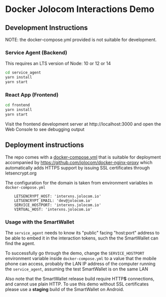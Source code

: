 # Docker Jolocom Interactions Demo

## Development Instructions

NOTE: the docker-compose.yml provided is not suitable for development.

### Service Agent (Backend)
This requires an LTS version of Node: 10 or 12 or 14

```sh
cd service_agent
yarn install
yarn start
```

### React App (Frontend)
```sh
cd frontend
yarn install
yarn start
```
Visit the frontend development server at http://localhost:3000
and open the Web Console to see debugging output

## Deployment instructions
The repo comes with a [docker-compose.yml](./docker-compose.yml) that is
suitable for deployment accompanied by https://github.com/jolocom/docker-nginx-proxy
which automatically adds HTTPS support by issuing SSL certificates through
letsencrypt.org

The configuration for the domain is taken from environment variables in
`docker-compose.yml`
```
    LETSENCRYPT_HOST: 'interxns.jolocom.io'
    LETSENCRYPT_EMAIL: 'dev@jolocom.io'
    SERVICE_HOSTPORT: 'interxns.jolocom.io'
    VIRTUAL_HOST: 'interxns.jolocom.io'
```

### Usage with the SmartWallet

The `service_agent` needs to know its "public" facing "host:port" address to be
able to embed it in the interaction tokens, such the the SmartWallet can find
the agent.

To successfully go through the demo, change the `SERVICE_HOSTPORT` environment
variable inside `docker-compose.yml` to a value that the mobile phone can
access, probably the LAN IP address of the computer running the `service_agent`,
assuming the test SmartWallet is on the same LAN

Also note that the SmartWallet release build require HTTP**S** connections, and cannot use
plain HTTP. To use this demo without SSL certificates please use a **staging**
build of the SmartWallet on Android.
